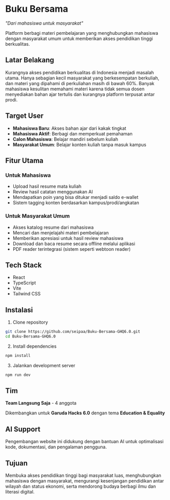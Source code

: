 # Buku Bersama
*"Dari mahasiswa untuk masyarakat"*

Platform berbagi materi pembelajaran yang menghubungkan mahasiswa dengan masyarakat umum untuk memberikan akses pendidikan tinggi berkualitas.

## Latar Belakang

Kurangnya akses pendidikan berkualitas di Indonesia menjadi masalah utama. Hanya sebagian kecil masyarakat yang berkesempatan berkuliah, dan materi yang dipahami di perkuliahan masih di bawah 60%. Banyak mahasiswa kesulitan memahami materi karena tidak semua dosen menyediakan bahan ajar tertulis dan kurangnya platform terpusat antar prodi.

## Target User

- **Mahasiswa Baru**: Akses bahan ajar dari kakak tingkat
- **Mahasiswa Aktif**: Berbagi dan memperkuat pemahaman
- **Calon Mahasiswa**: Belajar mandiri sebelum kuliah
- **Masyarakat Umum**: Belajar konten kuliah tanpa masuk kampus

## Fitur Utama

### Untuk Mahasiswa
- Upload hasil resume mata kuliah
- Review hasil catatan menggunakan AI
- Mendapatkan poin yang bisa ditukar menjadi saldo e-wallet
- Sistem tagging konten berdasarkan kampus/prodi/angkatan

### Untuk Masyarakat Umum
- Akses katalog resume dari mahasiswa
- Mencari dan menjelajahi materi pembelajaran
- Memberikan apresiasi untuk hasil review mahasiswa
- Download dan baca resume secara offline melalui aplikasi
- PDF reader terintegrasi (sistem seperti webtoon reader)

## Tech Stack

- React
- TypeScript
- Vite
- Tailwind CSS

## Instalasi

1. Clone repository
```bash
git clone https://github.com/seipaa/Buku-Bersama-GHQ6.0.git
cd Buku-Bersama-GHQ6.0
```

2. Install dependencies
```bash
npm install
```

3. Jalankan development server
```bash
npm run dev
```

## Tim

**Team Langsung Saja** - 4 anggota

Dikembangkan untuk **Garuda Hacks 6.0** dengan tema **Education & Equality**

## AI Support

Pengembangan website ini didukung dengan bantuan AI untuk optimalisasi kode, dokumentasi, dan pengalaman pengguna.

## Tujuan

Membuka akses pendidikan tinggi bagi masyarakat luas, menghubungkan mahasiswa dengan masyarakat, mengurangi kesenjangan pendidikan antar wilayah dan status ekonomi, serta mendorong budaya berbagi ilmu dan literasi digital.
